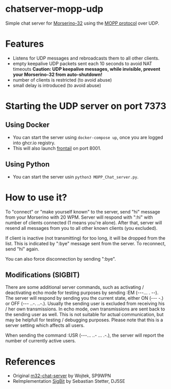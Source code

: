 # chatserver-mopp-udp
Simple chat server for [Morserino-32](https://github.com/oe1wkl/Morserino-32) using the 
[MOPP protocol](https://github.com/Morse-Code-over-IP/protocol-mopp) over UDP.


# Features
* Listens for UDP messages and rebroadcasts them to all other clients.
* empty keepalive UDP packets sent each 10 seconds to avoid NAT timeouts
  **Caution: UDP keepalive messages, while invisible, prevent your Morserino-32 from auto-shutdown!**
* number of clients is restricted (to avoid abuse)
* small delay is introduced (to avoid abuse)

# Starting the UDP server on port 7373
## Using Docker
+ You can start the server using `docker-compose up`, once you are logged into ghcr.io registry. 
+ This will also launch [frontail](https://github.com/mthenw/frontail) on port 8001.
## Using Python
+ You can start the server usin `python3 MOPP_Chat_server.py`.

# How to use it?
To "connect" or "make yourself known" to the server, send "hi" message from your Morserino with 20 WPM. Server will respond with ":hi" with number of clients connected (1 means you're alone). After that, server will resend all messages from you to all other known clients (you excluded).

If client is inactive (not transmitting) for too long, it will be dropped from the list. This is indicated by ":bye" message sent from the server. To reconnect, send "hi" again.

You can also force disconnection by sending ":bye".

## Modifications (SIGBIT)
There are some additional server commands, such as activating / deactivating echo mode for testing purposes by sending :EM (---... . --). The server will respond by sending you the current state, either ON (--- -.) or OFF (--- ..-. ..-.). Usually the sending user is excluded from receiving his / her own transmissions. In echo mode, own transmissions are sent back to the sending user as well. This is not suitable for actual communication, but may be helpfull for testing / debugging purposes. Please note that this is a server setting which affects all users.

When sending the command :USR (---... ..- ... .-.), the server will report the number of currently active users.

# References
- Original [m32-chat-server](https://github.com/sp9wpn/m32_chat_server) by Wojtek, SP9WPN
- ReImplementation [SigBit](https://github.com/tuxintrouble/sigbit) by Sebastian Stetter, DJ5SE